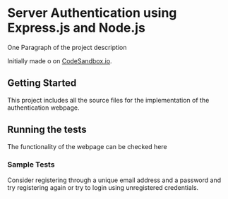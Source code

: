 # Server Authentication using Express.js and Node.js

One Paragraph of the project description

Initially made o on
[CodeSandbox.io](https://codesandbox.io/s/github/rahulb813/server-authentication).

## Getting Started

This project includes all the source files for the implementation of the authentication webpage.


## Running the tests

The functionality of the webpage can be checked here

### Sample Tests

Consider registering through a unique email address and a password and try registering again
or try to login using unregistered credentials.

